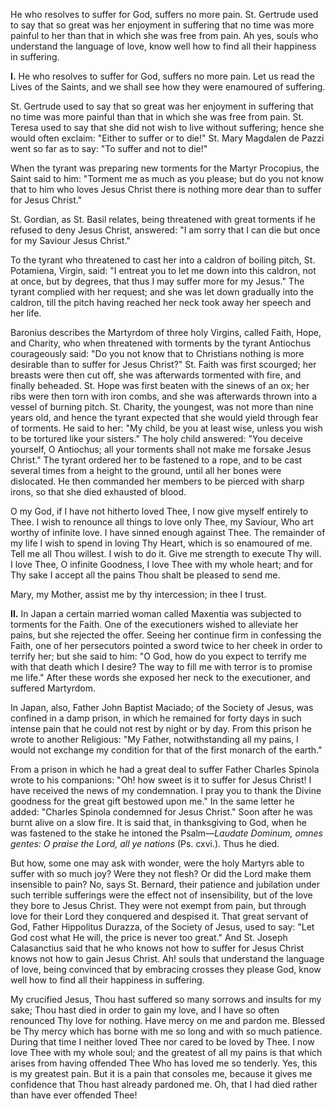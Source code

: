
He who resolves to suffer for God, suffers no more pain. St. Gertrude used to say that so great was her enjoyment in suffering that no time was more painful to her than that in which she was free from pain. Ah yes, souls who understand the language of love, know well how to find all their happiness in suffering.

**I\.** He who resolves to suffer for God, suffers no more pain. Let us read the Lives of the Saints, and we shall see how they were enamoured of suffering.

St. Gertrude used to say that so great was her enjoyment in suffering that no time was more painful than that in which she was free from pain. St. Teresa used to say that she did not wish to live without suffering; hence she would often exclaim: \"Either to suffer or to die!\" St. Mary Magdalen de Pazzi went so far as to say: \"To suffer and not to die!\"

When the tyrant was preparing new torments for the Martyr Procopius, the Saint said to him: \"Torment me as much as you please; but do you not know that to him who loves Jesus Christ there is nothing more dear than to suffer for Jesus Christ.\"

St. Gordian, as St. Basil relates, being threatened with great torments if he refused to deny Jesus Christ, answered: \"I am sorry that I can die but once for my Saviour Jesus Christ.\"

To the tyrant who threatened to cast her into a caldron of boiling pitch, St. Potamiena, Virgin, said: \"I entreat you to let me down into this caldron, not at once, but by degrees, that thus I may suffer more for my Jesus.\" The tyrant complied with her request; and she was let down gradually into the caldron, till the pitch having reached her neck took away her speech and her life.

Baronius describes the Martyrdom of three holy Virgins, called Faith, Hope, and Charity, who when threatened with torments by the tyrant Antiochus courageously said: \"Do you not know that to Christians nothing is more desirable than to suffer for Jesus Christ?\" St. Faith was first scourged; her breasts were then cut off, she was afterwards tormented with fire, and finally beheaded. St. Hope was first beaten with the sinews of an ox; her ribs were then torn with iron combs, and she was afterwards thrown into a vessel of burning pitch. St. Charity, the youngest, was not more than nine years old, and hence the tyrant expected that she would yield through fear of torments. He said to her: \"My child, be you at least wise, unless you wish to be tortured like your sisters.\" The holy child answered: \"You deceive yourself, O Antiochus; all your torments shall not make me forsake Jesus Christ.\" The tyrant ordered her to be fastened to a rope, and to be cast several times from a height to the ground, until all her bones were dislocated. He then commanded her members to be pierced with sharp irons, so that she died exhausted of blood.

O my God, if I have not hitherto loved Thee, I now give myself entirely to Thee. I wish to renounce all things to love only Thee, my Saviour, Who art worthy of infinite love. I have sinned enough against Thee. The remainder of my life I wish to spend in loving Thy Heart, which is so enamoured of me. Tell me all Thou willest. I wish to do it. Give me strength to execute Thy will. I love Thee, O infinite Goodness, I love Thee with my whole heart; and for Thy sake I accept all the pains Thou shalt be pleased to send me.

Mary, my Mother, assist me by thy intercession; in thee I trust.

**II\.** In Japan a certain married woman called Maxentia was subjected to torments for the Faith. One of the executioners wished to alleviate her pains, but she rejected the offer. Seeing her continue firm in confessing the Faith, one of her persecutors pointed a sword twice to her cheek in order to terrify her; but she said to him: \"O God, how do you expect to terrify me with that death which I desire? The way to fill me with terror is to promise me life.\" After these words she exposed her neck to the executioner, and suffered Martyrdom.

In Japan, also, Father John Baptist Maciado; of the Society of Jesus, was confined in a damp prison, in which he remained for forty days in such intense pain that he could not rest by night or by day. From this prison he wrote to another Religious: \"My Father, notwithstanding all my pains, I would not exchange my condition for that of the first monarch of the earth.\"

From a prison in which he had a great deal to suffer Father Charles Spinola wrote to his companions: \"Oh! how sweet is it to suffer for Jesus Christ! I have received the news of my condemnation. I pray you to thank the Divine goodness for the great gift bestowed upon me.\" In the same letter he added: \"Charles Spinola condemned for Jesus Christ.\" Soon after he was burnt alive on a slow fire. It is said that, in thanksgiving to God, when he was fastened to the stake he intoned the Psalm—*Laudate Dominum, omnes gentes: O praise the Lord, all ye nations* (Ps. cxvi.). Thus he died.

But how, some one may ask with wonder, were the holy Martyrs able to suffer with so much joy? Were they not flesh? Or did the Lord make them insensible to pain? No, says St. Bernard, their patience and jubilation under such terrible sufferings were the effect not of insensibility, but of the love they bore to Jesus Christ. They were not exempt from pain, but through love for their Lord they conquered and despised it. That great servant of God, Father Hippolitus Durazza, of the Society of Jesus, used to say: \"Let God cost what He will, the price is never too great.\" And St. Joseph Calasanctius said that he who knows not how to suffer for Jesus Christ knows not how to gain Jesus Christ. Ah! souls that understand the language of love, being convinced that by embracing crosses they please God, know well how to find all their happiness in suffering.

My crucified Jesus, Thou hast suffered so many sorrows and insults for my sake; Thou hast died in order to gain my love, and I have so often renounced Thy love for nothing. Have mercy on me and pardon me. Blessed be Thy mercy which has borne with me so long and with so much patience. During that time I neither loved Thee nor cared to be loved by Thee. I now love Thee with my whole soul; and the greatest of all my pains is that which arises from having offended Thee Who has loved me so tenderly. Yes, this is my greatest pain. But it is a pain that consoles me, because it gives me confidence that Thou hast already pardoned me. Oh, that I had died rather than have ever offended Thee!

